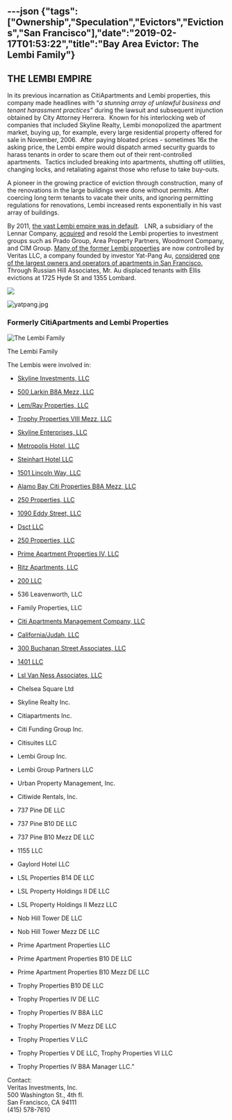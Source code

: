 ---json
{"tags":["Ownership","Speculation","Evictors","Evictions","San Francisco"],"date":"2019-02-17T01:53:22","title":"Bay Area Evictor: The Lembi Family"}
---

**THE LEMBI EMPIRE**
--------------------

In its previous incarnation as CitiApartments and Lembi properties, this company made headlines with “_a stunning array of unlawful business and tenant harassment practices”_ during the lawsuit and subsequent injunction obtained by City Attorney Herrera.  Known for his interlocking web of companies that included Skyline Realty, Lembi monopolized the apartment market, buying up, for example, every large residential property offered for sale in November, 2006.  After paying bloated prices - sometimes 16x the asking price, the Lembi empire would dispatch armed security guards to harass tenants in order to scare them out of their rent-controlled apartments.  Tactics included breaking into apartments, shutting off utilities, changing locks, and retaliating against those who refuse to take buy-outs.

A pioneer in the growing practice of eviction through construction, many of the renovations in the large buildings were done without permits. After coercing long term tenants to vacate their units, and ignoring permitting regulations for renovations, Lembi increased rents exponentially in his vast array of buildings.

By 2011, [the vast Lembi empire was in default](http://www.sfgate.com/business/article/Walter-Lembi-s-empire-sets-off-investor-frenzy-2367788.php).   LNR, a subsidiary of the Lennar Company, [acquired](http://www.bizjournals.com/sanfrancisco/blog/2011/09/area-lands-lembi-portfolio-for-596.html) and resold the Lembi properties to investment groups such as Prado Group, Area Property Partners, Woodmont Company, and CIM Group. [Many of the former Lembi properties](https://www.cmalert.com/search.pl?ARTICLE=164965) are now controlled by Veritas LLC, a company founded by investor Yat-Pang Au, [considered](http://usa.chinadaily.com.cn/epaper/2013-06/21/content_16643650.htm) [one of the largest owners and operators of apartments in San Francisco.](http://usa.chinadaily.com.cn/epaper/2013-06/21/content_16643650.htm)   Through Russian Hill Associates, Mr. Au displaced tenants with Ellis evictions at 1725 Hyde St and 1355 Lombard.

![](https://images.squarespace-cdn.com/content/v1/52b7d7a6e4b0b3e376ac8ea2/1412358405975-JWQBQR54DWF5DTPUAG4E/ke17ZwdGBToddI8pDm48kNJHOVXQsNVt9Mq2nW5JVE9Zw-zPPgdn4jUwVcJE1ZvWQUxwkmyExglNqGp0IvTJZUJFbgE-7XRK3dMEBRBhUpyit0LFfvc9Af_MWk6RxZ-DVekFkzHJ65RL8-cSERlPwoK0CBcH6iOwKMPeFe87BEU/image-asset.png)

![yatpang.jpg](https://images.squarespace-cdn.com/content/v1/52b7d7a6e4b0b3e376ac8ea2/1455128511771-G6DKAP2DENSFWKQDQNHZ/ke17ZwdGBToddI8pDm48kNsbV3umwA6Z2MLnJgeWA0tZw-zPPgdn4jUwVcJE1ZvWQUxwkmyExglNqGp0IvTJZamWLI2zvYWH8K3-s_4yszcp2ryTI0HqTOaaUohrI8PIKQRnthqxmbER4w8YRJfgM--yfgh5X10WuPvu7AseDgwKMshLAGzx4R3EDFOm1kBS/yatpang.jpg)

  

### Formerly CitiApartments and Lembi Properties

![The Lembi Family](https://images.squarespace-cdn.com/content/v1/52b7d7a6e4b0b3e376ac8ea2/1412358357477-KCBQVVIEOIZ1B771U37H/ke17ZwdGBToddI8pDm48kDm7iYdgNFL6jxmPZqmeW-9Zw-zPPgdn4jUwVcJE1ZvWEtT5uBSRWt4vQZAgTJucoTqqXjS3CfNDSuuf31e0tVF-uHfWN9QkaKWScnUwfO8b1KoHQUbu9_MSUaEpFjRxgh926scO3xePJoa6uVJa9B4/image-asset.png)

The Lembi Family

The Lembis were involved in:

*   [Skyline Investments, LLC](http://www.corporationwiki.com/California/San-Francisco/skyline-investments-llc/46170878.aspx)
    
*   [500 Larkin B8A Mezz, LLC](http://www.corporationwiki.com/California/San-Francisco/500-larkin-b8a-mezz-llc/47073348.aspx)
    
*   [Lem/Ray Properties, LLC](http://www.corporationwiki.com/California/San-Francisco/lem-ray-properties-llc/46170720.aspx)
    
*   [Trophy Properties VIII Mezz, LLC](http://www.corporationwiki.com/California/San-Francisco/trophy-properties-viii-mezz-llc/47065775.aspx)
    
*   [Skyline Enterprises, LLC](http://www.corporationwiki.com/California/San-Francisco/skyline-enterprises-llc/46170877.aspx)
    

*   [Metropolis Hotel, LLC](http://www.corporationwiki.com/California/San-Francisco/metropolis-hotel-llc/46170721.aspx)
    
*   [Steinhart Hotel LLC](http://www.corporationwiki.com/California/San-Francisco/steinhart-hotel-llc/46091265.aspx)
    
*   [1501 Lincoln Way, LLC](http://www.corporationwiki.com/California/San-Francisco/1501-lincoln-way-llc/46170741.aspx)
    
*   [Alamo Bay Citi Properties B8A Mezz, LLC](http://www.corporationwiki.com/California/San-Francisco/alamo-bay-citi-properties-b8a-mezz-llc/47073364.aspx)
    
*   [250 Properties, LLC](http://www.corporationwiki.com/California/San-Francisco/250-properties-llc/47105095.aspx)
    
*   [1090 Eddy Street, LLC](http://www.corporationwiki.com/California/San-Francisco/1090-eddy-street-llc/46170876.aspx)
    
*   [Dsct LLC](http://www.corporationwiki.com/California/San-Francisco/dsct-llc/45939960.aspx)
    
*   [250 Properties, LLC](http://www.corporationwiki.com/California/San-Francisco/250-properties-llc/47105095.aspx)
    
*   [Prime Apartment Properties IV, LLC](http://www.corporationwiki.com/California/San-Francisco/prime-apartment-properties-iv-llc/47105102.aspx)
    
*   [Ritz Apartments, LLC](http://www.corporationwiki.com/California/San-Francisco/ritz-apartments-llc/46172036.aspx)
    
*   [200 LLC](http://www.corporationwiki.com/California/San-Francisco/200-llc/46207302.aspx)
    
*   536 Leavenworth, LLC
    
*   Family Properties, LLC
    
*   [Citi Apartments Management Company, LLC](http://www.corporationwiki.com/California/San-Francisco/citi-apartments-management-company-llc/46176704.aspx)
    
*   [California/Judah, LLC](http://www.corporationwiki.com/California/San-Francisco/california-judah-llc/46243001.aspx)
    
*   [300 Buchanan Street Associates, LLC](http://www.corporationwiki.com/California/San-Francisco/300-buchanan-street-associates-llc/46355710.aspx)
    
*   [1401 LLC](http://www.corporationwiki.com/California/San-Francisco/1401-llc/45939981.aspx)
    
*   [Lsl Van Ness Associates, LLC](http://www.corporationwiki.com/California/San-Francisco/lsl-van-ness-associates-llc/46375859.aspx)
    
*   Chelsea Square Ltd
    
*   Skyline Realty Inc.
    
*   Citiapartments Inc.
    
*   Citi Funding Group Inc.
    
*   Citisuites LLC
    
*   Lembi Group Inc.
    
*   Lembi Group Partners LLC
    
*   Urban Property Management, Inc.
    
*   Citiwide Rentals, Inc.
    
*   737 Pine DE LLC
    
*   737 Pine B10 DE LLC
    
*   737 Pine B10 Mezz DE LLC
    
*   1155 LLC
    
*   Gaylord Hotel LLC
    
*   LSL Properties B14 DE LLC
    
*   LSL Property Holdings II DE LLC
    
*   LSL Property Holdings II Mezz LLC
    
*   Nob Hill Tower DE LLC
    
*   Nob Hill Tower Mezz DE LLC
    
*   Prime Apartment Properties LLC
    
*   Prime Apartment Properties B10 DE LLC
    
*   Prime Apartment Properties B10 Mezz DE LLC
    
*   Trophy Properties B10 DE LLC
    
*   Trophy Properties IV DE LLC
    
*   Trophy Properties IV B8A LLC
    
*   Trophy Properties IV Mezz DE LLC
    
*   Trophy Properties V LLC
    
*   Trophy Properties V DE LLC, Trophy Properties VI LLC
    
*   Trophy Properties IV B8A Manager LLC.”
    

Contact:  
Veritas Investments, Inc.  
500 Washington St., 4th fl.  
San Francisco, CA 94111  
(415) 578-7610